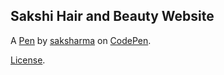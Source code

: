 Sakshi Hair and Beauty Website
------------------------------


A [Pen](https://codepen.io/saksharma-the-decoder/pen/dyOaExM) by [saksharma](https://codepen.io/saksharma-the-decoder) on [CodePen](https://codepen.io).

[License](https://codepen.io/saksharma-the-decoder/pen/dyOaExM/license).